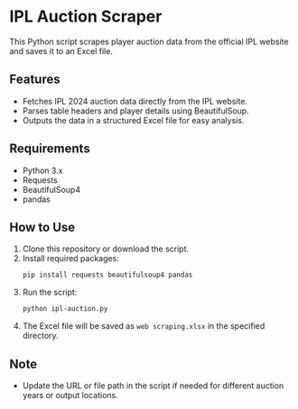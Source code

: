 # IPL Auction Scraper

This Python script scrapes player auction data from the official IPL website and saves it to an Excel file.

## Features
- Fetches IPL 2024 auction data directly from the IPL website.
- Parses table headers and player details using BeautifulSoup.
- Outputs the data in a structured Excel file for easy analysis.

## Requirements
- Python 3.x
- Requests
- BeautifulSoup4
- pandas

## How to Use
1. Clone this repository or download the script.
2. Install required packages:
   ```bash
   pip install requests beautifulsoup4 pandas
   ```
3. Run the script:
   ```bash
   python ipl-auction.py
   ```
4. The Excel file will be saved as `web scraping.xlsx` in the specified directory.

## Note
- Update the URL or file path in the script if needed for different auction years or output locations.

